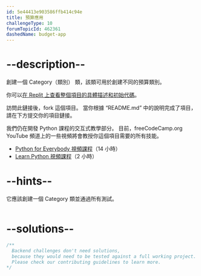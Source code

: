 ```yaml
---
id: 5e44413e903586ffb414c94e
title: 預算應用
challengeType: 10
forumTopicId: 462361
dashedName: budget-app
---
```


# --description--

創建一個 Category（類別） 類，該類可用於創建不同的預算類別。

你可以[在 Replit 上查看整個項目的具體描述和初始代碼](https://replit.com/github/freeCodeCamp/boilerplate-budget-app)。

訪問此鏈接後，fork 這個項目。 當你根據 “README.md” 中的說明完成了項目，請在下方提交你的項目鏈接。

我們仍在開發 Python 課程的交互式教學部分。 目前，freeCodeCamp.org YouTube 頻道上的一些視頻將會教授你這個項目需要的所有技能。

<ul>
  <li>
    <a href='https://www.freecodecamp.org/news/python-for-everybody/'>Python for Everybody 視頻課程</a>（14 小時）
  </li>
  <li>
    <a href='https://www.freecodecamp.org/news/learn-python-basics-in-depth-video-course/'>Learn Python 視頻課程</a>（2 小時）
  </li>
</ul>

# --hints--

它應該創建一個 Category 類並通過所有測試。

```js

```

# --solutions--

```js
/**
  Backend challenges don't need solutions,
  because they would need to be tested against a full working project.
  Please check our contributing guidelines to learn more.
*/
```
